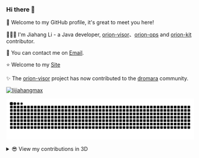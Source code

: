 ### Hi there 👋

🎉 Welcome to my GitHub profile, it's great to meet you here!

👨🏻‍💻 I'm Jiahang Li - a Java developer, [orion-visor](https://github.com/dromara/orion-visor)、[orion-ops](https://github.com/lijiahangmax/orion-ops)
and [orion-kit](https://github.com/lijiahangmax/orion-kit) contributor.

💬 You can contact me on [Email](mailto:ljh1553488six@139.com).

⭐ Welcome to my [Site](https://orionsec.cn)

✨ The [orion-visor](https://github.com/dromara/orion-visor) project has now contributed to the [dromara](https://github.com/dromara) community.

<a href="https://github.com/lijiahangmax"><img src="https://komarev.com/ghpvc/?username=lijiahangmax" alt="lijiahangmax"/></a>

[![GitHub Snake Light](https://raw.githubusercontent.com/lijiahangmax/lijiahangmax/output/github-contribution-grid-snake.svg)](https://github.com/lijiahangmax)

<details>
<summary>😎 View my contributions in 3D</summary>

[![GitHub Green Light](https://raw.githubusercontent.com/lijiahangmax/lijiahangmax/profile-3d-contrib/profile-green-animate.svg)](https://github.com/lijiahangmax)

</details>
